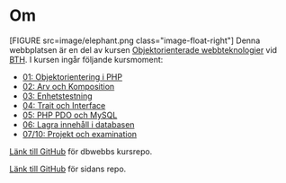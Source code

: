 ---
...
Om
=========================
[FIGURE src=image/elephant.png class="image-float-right"]
Denna webbplatsen är en del av kursen [Objektorienterade webbteknologier](https://dbwebb.se/kurser/oophp-v4/) vid [BTH](https://www.bth.se/). 
I kursen ingår följande kursmoment:


* [01: Objektorientering i PHP](https://dbwebb.se/kurser/oophp-v4/kmom01)
* [02: Arv och Komposition](https://dbwebb.se/kurser/oophp-v4/kmom02)
* [03: Enhetstestning](https://dbwebb.se/kurser/oophp-v4/kmom03)
* [04: Trait och Interface](https://dbwebb.se/kurser/oophp-v4/kmom04)
* [05: PHP PDO och MySQL](https://dbwebb.se/kurser/oophp-v4/kmom05)
* [06: Lagra innehåll i databasen](https://dbwebb.se/kurser/oophp-v4/kmom06)
* [07/10: Projekt och examination](https://dbwebb.se/kurser/oophp-v4/kmom10)


[Länk till GitHub](https://github.com/dbwebb-se/oophp) för dbwebbs kursrepo.

[Länk till GitHub](https://github.com/joln17/oophp) för sidans repo.
